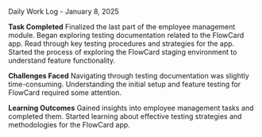 Daily Work Log - January 8, 2025

**Task Completed**
Finalized the last part of the employee management module.
Began exploring testing documentation related to the FlowCard app.
Read through key testing procedures and strategies for the app.
Started the process of exploring the FlowCard staging environment to understand feature functionality.

**Challenges Faced**
Navigating through testing documentation was slightly time-consuming.
Understanding the initial setup and feature testing for FlowCard required some attention.

**Learning Outcomes**
Gained insights into employee management tasks and completed them.
Started learning about effective testing strategies and methodologies for the FlowCard app.
